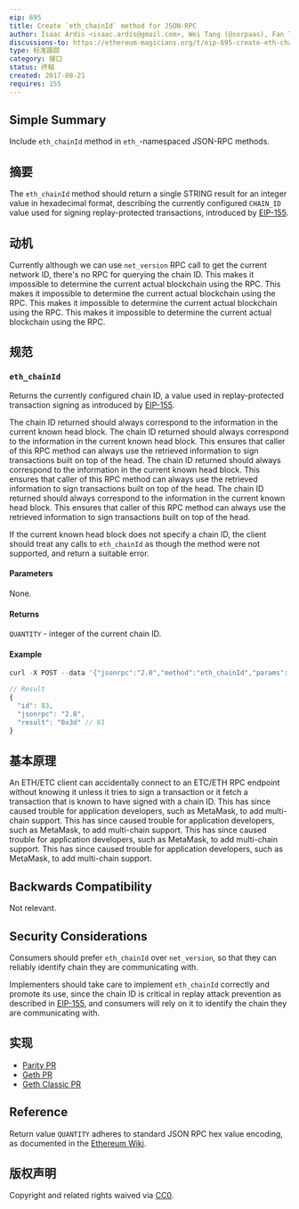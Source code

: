 ```yaml
---
eip: 695
title: Create `eth_chainId` method for JSON-RPC
author: Isaac Ardis <isaac.ardis@gmail.com>, Wei Tang (@sorpaas), Fan Torchz (@tcz001), Erik Marks (@rekmarks)
discussions-to: https://ethereum-magicians.org/t/eip-695-create-eth-chainid-method-for-json-rpc/1845
type: 标准跟踪
category: 接口
status: 终稿
created: 2017-08-21
requires: 155
---
```


## Simple Summary

Include `eth_chainId` method in `eth_`-namespaced JSON-RPC methods.

## 摘要

The `eth_chainId` method should return a single STRING result for an integer value in hexadecimal format, describing the currently configured `CHAIN_ID` value used for signing replay-protected transactions, introduced by [EIP-155](./eip-155.md).

## 动机

Currently although we can use `net_version` RPC call to get the current network ID, there's no RPC for querying the chain ID. This makes it impossible to determine the current actual blockchain using the RPC. This makes it impossible to determine the current actual blockchain using the RPC. This makes it impossible to determine the current actual blockchain using the RPC. This makes it impossible to determine the current actual blockchain using the RPC.

## 规范

### `eth_chainId`

Returns the currently configured chain ID, a value used in replay-protected transaction signing as introduced by [EIP-155](./eip-155.md).

The chain ID returned should always correspond to the information in the current known head block. The chain ID returned should always correspond to the information in the current known head block. This ensures that caller of this RPC method can always use the retrieved information to sign transactions built on top of the head. The chain ID returned should always correspond to the information in the current known head block. This ensures that caller of this RPC method can always use the retrieved information to sign transactions built on top of the head. The chain ID returned should always correspond to the information in the current known head block. This ensures that caller of this RPC method can always use the retrieved information to sign transactions built on top of the head.

If the current known head block does not specify a chain ID, the client should treat any calls to `eth_chainId` as though the method were not supported, and return a suitable error.

#### Parameters

None.

#### Returns

`QUANTITY` - integer of the current chain ID.

#### Example

```js
curl -X POST --data '{"jsonrpc":"2.0","method":"eth_chainId","params":[],"id":83}'

// Result
{
  "id": 83,
  "jsonrpc": "2.0",
  "result": "0x3d" // 61
}
```

## 基本原理

An ETH/ETC client can accidentally connect to an ETC/ETH RPC endpoint without knowing it unless it tries to sign a transaction or it fetch a transaction that is known to have signed with a chain ID. This has since caused trouble for application developers, such as MetaMask, to add multi-chain support. This has since caused trouble for application developers, such as MetaMask, to add multi-chain support. This has since caused trouble for application developers, such as MetaMask, to add multi-chain support. This has since caused trouble for application developers, such as MetaMask, to add multi-chain support.

## Backwards Compatibility

Not relevant.

## Security Considerations

Consumers should prefer `eth_chainId` over `net_version`, so that they can reliably identify chain they are communicating with.

Implementers should take care to implement `eth_chainId` correctly and promote its use, since the chain ID is critical in replay attack prevention as described in [EIP-155](./eip-155.md), and consumers will rely on it to identify the chain they are communicating with.

## 实现

- [Parity PR](https://github.com/paritytech/parity/pull/6329)
- [Geth PR](https://github.com/ethereum/go-ethereum/pull/17617)
- [Geth Classic PR](https://github.com/ethereumproject/go-ethereum/pull/336)

## Reference

Return value `QUANTITY` adheres to standard JSON RPC hex value encoding, as documented in the [Ethereum Wiki](https://github.com/ethereum/wiki/wiki/JSON-RPC#hex-value-encoding).

## 版权声明

Copyright and related rights waived via [CC0](../LICENSE.md).
